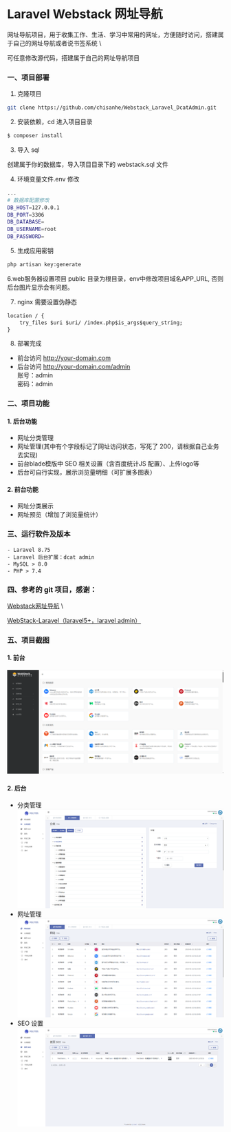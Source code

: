 # Laravel Webstack 网址导航 
 网址导航项目，用于收集工作、生活、学习中常用的网址，方便随时访问，搭建属于自己的网址导航或者说书签系统 \

 可任意修改源代码，搭建属于自己的网址导航项目

### 一、项目部署
1. 克隆项目
```bash
git clone https://github.com/chisanhe/Webstack_Laravel_DcatAdmin.git
```
2. 安装依赖，cd 进入项目目录
```bash
$ composer install
```
3. 导入 sql

创建属于你的数据库，导入项目目录下的 webstack.sql 文件

4. 环境变量文件.env 修改
```bash
...
# 数据库配置修改
DB_HOST=127.0.0.1
DB_PORT=3306
DB_DATABASE=
DB_USERNAME=root
DB_PASSWORD=
```
5. 生成应用密钥
```bash
php artisan key:generate
```
6.web服务器设置项目 public 目录为根目录，env中修改项目域名APP_URL, 否则后台图片显示会有问题。

7. nginx 需要设置伪静态
```nginx
location / { 
    try_files $uri $uri/ /index.php$is_args$query_string; 
}
```
8. 部署完成
- 前台访问 http://your-domain.com
- 后台访问 http://your-domain.com/admin \
账号：admin \
密码：admin

### 二、项目功能
#### 1. 后台功能
- 网址分类管理
- 网址管理(其中有个字段标记了网址访问状态，写死了 200，请根据自己业务去实现)
- 前台blade模版中 SEO 相关设置（含百度统计JS 配置）、上传logo等
- 后台可自行实现，展示浏览量明细（可扩展多图表）

#### 2. 前台功能
- 网址分类展示
- 网址预览（增加了浏览量统计）

### 三、运行软件及版本
    - Laravel 8.75
    - Laravel 后台扩展：dcat admin
    - MySQL > 8.0
    - PHP > 7.4
  
### 四、参考的 git 项目，感谢：
[Webstack网址导航](https://github.com/WebStackPage/WebStackPage.github.io) \


[WebStack-Laravel（laravel5+，laravel admin）](https://github.com/ReoTok/WebStack-Laravel)

### 五、项目截图
#### 1. 前台
![img.png](/public/assets/img/readme/img.png)

#### 2. 后台
- 分类管理
![img.png](/public/assets/img/readme/img1.png)
- 网址管理
  ![img.png](/public/assets/img/readme/img2.png)
- SEO 设置
  ![img.png](/public/assets/img/readme/img3.png)
